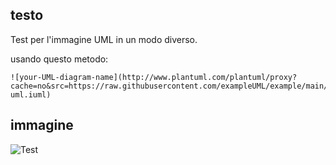 ## testo 
Test per l'immagine UML in un modo diverso.

usando questo metodo:
```
![your-UML-diagram-name](http://www.plantuml.com/plantuml/proxy?cache=no&src=https://raw.githubusercontent.com/exampleUML/example/main/example-uml.iuml)
```
## immagine

![Test](http://www.plantuml.com/plantuml/proxy?cache=no&src=https://raw.githubusercontent.com/isissmorciano/2223_4M/main/test/test.iuml)
